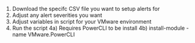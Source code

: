 1) Download the specifc CSV file you want to setup alerts for
2) Adjust any alert severities you want
3) Adjust variables in script for your VMware environment
4) Run the script
4a) Requires PowerCLI to be install
4b) install-module -name VMware.PowerCLI
